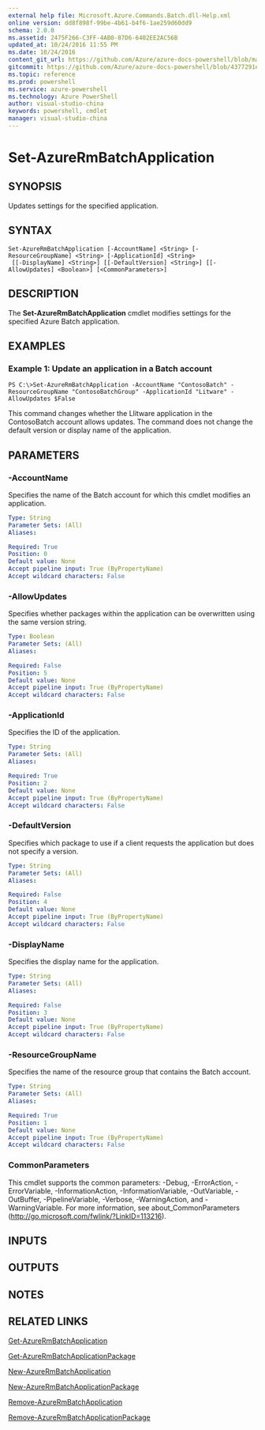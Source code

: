 ```yaml
---
external help file: Microsoft.Azure.Commands.Batch.dll-Help.xml
online version: dd8f898f-99be-4b61-b4f6-1ae259d60dd9
schema: 2.0.0
ms.assetid: 2475F266-C3FF-4AB0-87D6-6402EE2AC56B
updated_at: 10/24/2016 11:55 PM
ms.date: 10/24/2016
content_git_url: https://github.com/Azure/azure-docs-powershell/blob/master/azureps-cmdlets-docs/ResourceManager/AzureRM.Batch/v2.2.0/Set-AzureRmBatchApplication.md
gitcommit: https://github.com/Azure/azure-docs-powershell/blob/4377291ee360e58e2c1c5d644155daf6a0279055/azureps-cmdlets-docs/ResourceManager/AzureRM.Batch/v2.2.0/Set-AzureRmBatchApplication.md
ms.topic: reference
ms.prod: powershell
ms.service: azure-powershell
ms.technology: Azure PowerShell
author: visual-studio-china
keywords: powershell, cmdlet
manager: visual-studio-china
---
```


# Set-AzureRmBatchApplication

## SYNOPSIS
Updates settings for the specified application.

## SYNTAX

```
Set-AzureRmBatchApplication [-AccountName] <String> [-ResourceGroupName] <String> [-ApplicationId] <String>
 [[-DisplayName] <String>] [[-DefaultVersion] <String>] [[-AllowUpdates] <Boolean>] [<CommonParameters>]
```

## DESCRIPTION
The **Set-AzureRmBatchApplication** cmdlet modifies settings for the specified Azure Batch application.

## EXAMPLES

### Example 1: Update an application in a Batch account
```
PS C:\>Set-AzureRmBatchApplication -AccountName "ContosoBatch" -ResourceGroupName "ContosoBatchGroup" -ApplicationId "Litware" -AllowUpdates $False
```

This command changes whether the Llitware application in the ContosoBatch account allows updates.
The command does not change the default version or display name of the application.

## PARAMETERS

### -AccountName
Specifies the name of the Batch account for which this cmdlet modifies an application.

```yaml
Type: String
Parameter Sets: (All)
Aliases: 

Required: True
Position: 0
Default value: None
Accept pipeline input: True (ByPropertyName)
Accept wildcard characters: False
```

### -AllowUpdates
Specifies whether packages within the application can be overwritten using the same version string.

```yaml
Type: Boolean
Parameter Sets: (All)
Aliases: 

Required: False
Position: 5
Default value: None
Accept pipeline input: True (ByPropertyName)
Accept wildcard characters: False
```

### -ApplicationId
Specifies the ID of the application.

```yaml
Type: String
Parameter Sets: (All)
Aliases: 

Required: True
Position: 2
Default value: None
Accept pipeline input: True (ByPropertyName)
Accept wildcard characters: False
```

### -DefaultVersion
Specifies which package to use if a client requests the application but does not specify a version.

```yaml
Type: String
Parameter Sets: (All)
Aliases: 

Required: False
Position: 4
Default value: None
Accept pipeline input: True (ByPropertyName)
Accept wildcard characters: False
```

### -DisplayName
Specifies the display name for the application.

```yaml
Type: String
Parameter Sets: (All)
Aliases: 

Required: False
Position: 3
Default value: None
Accept pipeline input: True (ByPropertyName)
Accept wildcard characters: False
```

### -ResourceGroupName
Specifies the name of the resource group that contains the Batch account.

```yaml
Type: String
Parameter Sets: (All)
Aliases: 

Required: True
Position: 1
Default value: None
Accept pipeline input: True (ByPropertyName)
Accept wildcard characters: False
```

### CommonParameters
This cmdlet supports the common parameters: -Debug, -ErrorAction, -ErrorVariable, -InformationAction, -InformationVariable, -OutVariable, -OutBuffer, -PipelineVariable, -Verbose, -WarningAction, and -WarningVariable. For more information, see about_CommonParameters (http://go.microsoft.com/fwlink/?LinkID=113216).

## INPUTS

## OUTPUTS

## NOTES

## RELATED LINKS

[Get-AzureRmBatchApplication](./Get-AzureRmBatchApplication.md)

[Get-AzureRmBatchApplicationPackage](./Get-AzureRmBatchApplicationPackage.md)

[New-AzureRmBatchApplication](./New-AzureRmBatchApplication.md)

[New-AzureRmBatchApplicationPackage](./New-AzureRmBatchApplicationPackage.md)

[Remove-AzureRmBatchApplication](./Remove-AzureRmBatchApplication.md)

[Remove-AzureRmBatchApplicationPackage](./Remove-AzureRmBatchApplicationPackage.md)


